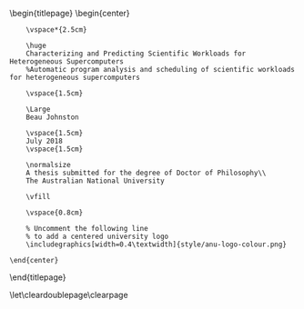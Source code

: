 <!-- 
This is the Latex-heavy title page. 
-->

\begin{titlepage}
    \begin{center}

        \vspace*{2.5cm}

        \huge
        Characterizing and Predicting Scientific Workloads for Heterogeneous Supercomputers
        %Automatic program analysis and scheduling of scientific workloads for heterogeneous supercomputers

        \vspace{1.5cm}

        \Large
        Beau Johnston
        
        \vspace{1.5cm}
        July 2018
        \vspace{1.5cm}

        \normalsize
        A thesis submitted for the degree of Doctor of Philosophy\\
        The Australian National University

        \vfill

        \vspace{0.8cm}

        % Uncomment the following line
        % to add a centered university logo
        \includegraphics[width=0.4\textwidth]{style/anu-logo-colour.png}
        
    \end{center}
\end{titlepage}

\let\cleardoublepage\clearpage

